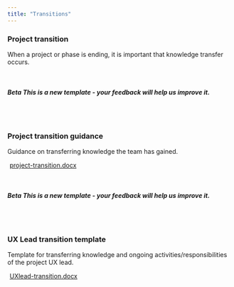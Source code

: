 ```yaml
---
title: "Transitions"
---
```


<div class="pl-pattern">

<h3>Project transition</h3>

When a project or phase is ending, it is important that knowledge transfer occurs.

<br>
</div>

<div class="pl-pattern">
<h5 class="text-muted normal"><span class="label label-info">Beta</span> This is a new template - your feedback will help us improve it.</h5>

<br><br>

### Project transition guidance

Guidance on transferring knowledge the team has gained.	

<a href="../downloads/project-transition.docx"><i class="icon icon-file-word-o" style="margin-right: 5px"></i>project-transition.docx</a>

<br>
</div>

<div class="pl-pattern">

<h5 class="text-muted normal"><span class="label label-info">Beta</span> This is a new template - your feedback will help us improve it.</h5>

<br><br>

### UX Lead transition template

Template for transferring knowledge and ongoing activities/responsibilities of the project UX lead.	

<a href="../downloads/UXlead-transition.docx"><i class="icon icon-file-word-o" style="margin-right: 5px"></i>UXlead-transition.docx</a>

<br><br>
</div>
